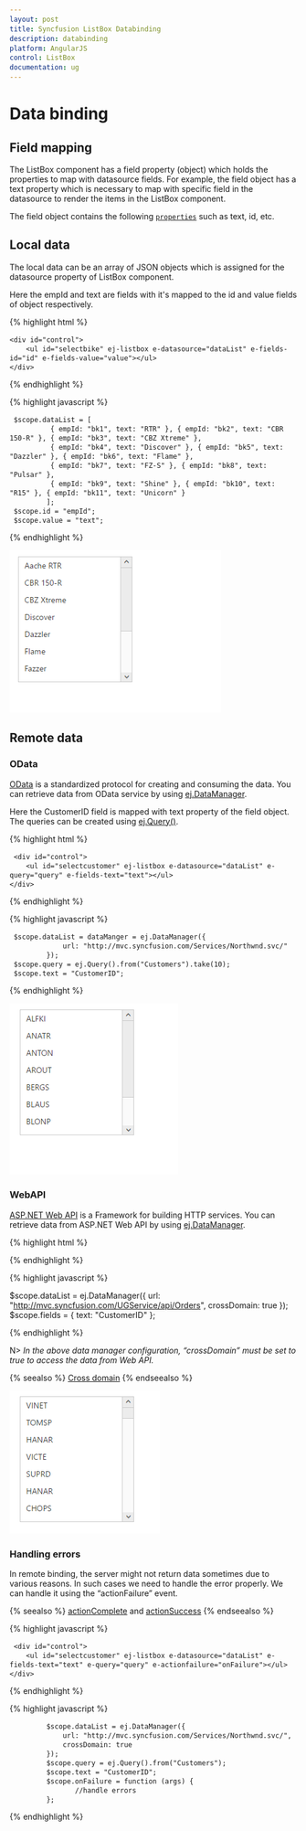 ```yaml
---
layout: post
title: Syncfusion ListBox Databinding
description: databinding
platform: AngularJS
control: ListBox
documentation: ug
---
```


# Data binding

## Field mapping

The ListBox component has a field property (object) which holds the properties to map with datasource fields. For example, the field object has a text property which is necessary to map with specific field in the datasource to render the items in the ListBox component.

The field object contains the following [`properties`](http://help.syncfusion.com/js/api/ejlistbox#members:fields) such as text, id, etc. 

## Local data

The local data can be an array of JSON objects which is assigned for the datasource property of ListBox component.

Here the empId and text are fields with it's mapped to the id and value fields of object respectively.

{% highlight html %}

    <div id="control">
        <ul id="selectbike" ej-listbox e-datasource="dataList" e-fields-id="id" e-fields-value="value"></ul>
    </div>    

{% endhighlight %}

{% highlight javascript %}

     $scope.dataList = [
              { empId: "bk1", text: "RTR" }, { empId: "bk2", text: "CBR 150-R" }, { empId: "bk3", text: "CBZ Xtreme" },
              { empId: "bk4", text: "Discover" }, { empId: "bk5", text: "Dazzler" }, { empId: "bk6", text: "Flame" },
              { empId: "bk7", text: "FZ-S" }, { empId: "bk8", text: "Pulsar" },
              { empId: "bk9", text: "Shine" }, { empId: "bk10", text: "R15" }, { empId: "bk11", text: "Unicorn" }
             ];
     $scope.id = "empId";
     $scope.value = "text";

{% endhighlight %}

![FieldSetting Listbox](Databinding_images\Databinding_img1.png)

## Remote data

### OData

[OData](http://helpjs.syncfusion.com/js/datamanager/data-binding) is a standardized protocol for creating and consuming the data. You can retrieve data from OData service by using [ej.DataManager](http://helpjs.syncfusion.com/js/datamanager/getting-started).

Here the CustomerID field is mapped with text property of the field object. The queries can be created using [ej.Query()](http://helpjs.syncfusion.com/js/datamanager/query).

{% highlight html %}

     <div id="control">
        <ul id="selectcustomer" ej-listbox e-datasource="dataList" e-query="query" e-fields-text="text"></ul>
    </div>   

{% endhighlight %}

{% highlight javascript %}

     $scope.dataList = dataManger = ej.DataManager({
                 url: "http://mvc.syncfusion.com/Services/Northwnd.svc/"
             });
     $scope.query = ej.Query().from("Customers").take(10);
     $scope.text = "CustomerID";

{% endhighlight %}

![Alt text](Databinding_images\Databinding_img2.png)

### WebAPI

[ASP.NET Web API](https://msdn.microsoft.com/en-us/library/hh833994%28v=vs.108%29.aspx) is a Framework for building HTTP services. You can retrieve data from ASP.NET Web API by using [ej.DataManager](http://helpjs.syncfusion.com/js/datamanager/getting-started).

{% highlight html %}    

<div id="control">
        <ul id="selectcustomer" ej-listbox e-datasource="dataList" e-fields="fields"></ul>
    </div>   

{% endhighlight %}

{% highlight javascript %}

 $scope.dataList = ej.DataManager({
                 url: "http://mvc.syncfusion.com/UGService/api/Orders",
                 crossDomain: true
             });
 $scope.fields = { text: "CustomerID" };

{% endhighlight %}

N> _In the above data manager configuration, “crossDomain” must be set to true to access the data from Web API._

 {% seealso %} [Cross domain](http://help.syncfusion.com/js/grid/data-binding) {% endseealso %}

![Alt text](Databinding_images\Databinding_img3.png)


### Handling errors

 In remote binding, the server might not return data sometimes due to various reasons. In such cases we need to handle the error properly. We can handle it using the “actionFailure” event. 

{% seealso %} [actionComplete](http://help.syncfusion.com/js/api/ejlistbox#events:actioncomplete) and [actionSuccess](http://help.syncfusion.com/js/api/ejlistbox#events:actionsuccess) {% endseealso %}

{% highlight javascript %}

     <div id="control">
        <ul id="selectcustomer" ej-listbox e-datasource="dataList" e-fields-text="text" e-query="query" e-actionfailure="onFailure"></ul>
    </div>

{% endhighlight %}

{% highlight javascript %}

             $scope.dataList = ej.DataManager({
                 url: "http://mvc.syncfusion.com/Services/Northwnd.svc/",
                 crossDomain: true
             });
             $scope.query = ej.Query().from("Customers");
             $scope.text = "CustomerID";
             $scope.onFailure = function (args) {
                    //handle errors
             };

{% endhighlight %}













